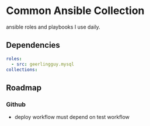 # Common Ansible Collection

ansible roles and playbooks I use daily.

## Dependencies

```yaml
roles:
  - src: geerlingguy.mysql
collections:
```

## Roadmap

### Github

- deploy workflow must depend on test workflow
